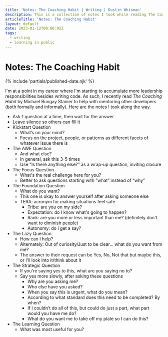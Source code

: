 ```yaml
---
title: 'Notes: The Coaching Habit | Writing | Dustin Whisman'
description: This is a collection of notes I took while reading The Coaching Habit by Michael Bungay Stanier.
articleTitle: 'Notes: The Coaching Habit'
layout: default
date: 2023-01-12T00:00:02Z
tags:
  - writing
  - learning in public
---
```


# Notes: The Coaching Habit

{% include 'partials/published-date.njk' %}

I'm at a point in my career where I'm starting to accumulate more leadership responsibilities besides writing code. As such, I recently read _The Coaching Habit_ by Michael Bungay Stanier to help with mentoring other developers (both formally and informally). Here are the notes I took along the way.

- Ask 1 question at a time, then wait for the answer
- Leave silence so others can fill it
- Kickstart Question
  - What’s on your mind?
  - Focus on the project, people, or patterns as different facets of whatever issue there is
- The AWE Question
  - And what else?
  - In general, ask this 3-5 times
  - Use “Is there anything else?” as a wrap-up question, inviting closure
- The Focus Question
  - What's the real challenge here for you?
  - Better to ask questions starting with ”what” instead of “why”
- The Foundation Question
  - What do you want?
  - This one is okay to answer yourself after asking someone else
  - TERA: acronym for making situations feel safe
    - Tribe: are you on my side?
    - Expectation: do I know what's going to happen?
    - Rank: are you more or less important than me? (definitely don't want to diminish people)
    - Autonomy: do I get a say?
- The Lazy Question
  - How can I help?
  - Alternately: Out of curiosity/Just to be clear… what do you want from me?
  - The answer to their request can be Yes, No, Not that but maybe this, or I'll look into it/think about it
- The Strategic Question
  - If you're saying yes to this, what are you saying no to?
  - Say yes more slowly, after asking these questions
    - Why are you asking me?
    - Who else have you asked?
    - When you say this is urgent, what do you mean?
    - According to what standard does this need to be completed? By when?
    - If I couldn’t do all of this, but could do just a part, what part would you have me do?
    - What do you want me to take off my plate so I can do this?
- The Learning Question
  - What was most useful for you?
